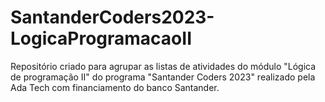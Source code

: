 # SantanderCoders2023-LogicaProgramacaoII
Repositório criado para agrupar as listas de atividades do módulo "Lógica de programação II" do programa "Santander Coders 2023" realizado pela Ada Tech com financiamento do banco Santander.
